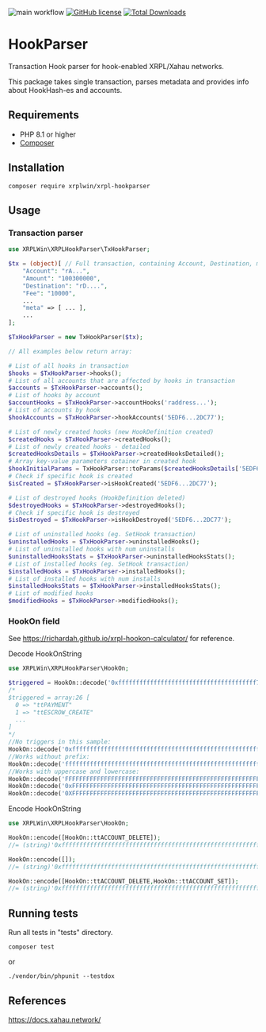 ![main workflow](https://github.com/XRPLWin/XRPL-HookParser/actions/workflows/main.yml/badge.svg)
[![GitHub license](https://img.shields.io/github/license/XRPLWin/XRPL-HookParser)](https://github.com/XRPLWin/XRPL-HookParser/blob/main/LICENSE)
[![Total Downloads](https://img.shields.io/packagist/dt/xrplwin/xrpl-hookparser.svg?style=flat)](https://packagist.org/packages/xrplwin/xrpl-hookparser)

# HookParser
Transaction Hook parser for hook-enabled XRPL/Xahau networks.

This package takes single transaction, parses metadata and provides info about HookHash-es and accounts.


## Requirements
- PHP 8.1 or higher
- [Composer](https://getcomposer.org/)

## Installation
```
composer require xrplwin/xrpl-hookparser
```

## Usage

### Transaction parser

```PHP
use XRPLWin\XRPLHookParser\TxHookParser;

$tx = (object)[ // Full transaction, containing Account, Destination, meta, ...
    "Account": "rA...",
    "Amount": "100300000",
    "Destination": "rD....",
    "Fee": "10000",
    ...
    "meta" => [ ... ],
    ...
];

$TxHookParser = new TxHookParser($tx);

// All examples below return array:

# List of all hooks in transaction
$hooks = $TxHookParser->hooks();
# List of all accounts that are affected by hooks in transaction
$accounts = $TxHookParser->accounts();
# List of hooks by account
$accountHooks = $TxHookParser->accountHooks('raddress...');
# List of accounts by hook
$hookAccounts = $TxHookParser->hookAccounts('5EDF6...2DC77');

# List of newly created hooks (new HookDefinition created)
$createdHooks = $TxHookParser->createdHooks();
# List of newly created hooks - detailed
$createdHooksDetails = $TxHookParser->createdHooksDetailed();
# Array key-value parameters cotainer in created hook
$hookInitialParams = TxHookParser::toParams($createdHooksDetails['5EDF6...2DC77']);
# Check if specific hook is created
$isCreated = $TxHookParser->isHookCreated('5EDF6...2DC77');

# List of destroyed hooks (HookDefinition deleted)
$destroyedHooks = $TxHookParser->destroyedHooks();
# Check if specific hook is destroyed
$isDestroyed = $TxHookParser->isHookDestroyed('5EDF6...2DC77');

# List of uninstalled hooks (eg. SetHook transaction)
$uninstalledHooks = $TxHookParser->uninstalledHooks();
# List of uninstalled hooks with num uninstalls
$uninstalledHooksStats = $TxHookParser->uninstalledHooksStats();
# List of installed hooks (eg. SetHook transaction)
$installedHooks = $TxHookParser->installedHooks();
# List of installed hooks with num installs
$installedHooksStats = $TxHookParser->installedHooksStats();
# List of modified hooks
$modifiedHooks = $TxHookParser->modifiedHooks();

```

### HookOn field
See https://richardah.github.io/xrpl-hookon-calculator/ for reference.

Decode HookOnString
```PHP
use XRPLWin\XRPLHookParser\HookOn;

$triggered = HookOn::decode('0xfffffffffffffffffffffffffffffffffffffff7fffffffffffc1fffffc00a40'); //array
/*
$triggered = array:26 [
  0 => "ttPAYMENT"
  1 => "ttESCROW_CREATE"
  ...
]
*/
//No triggers in this sample:
HookOn::decode('0xffffffffffffffffffffffffffffffffffffffffffffffffffffffffffbfffff');
//Works without prefix:
HookOn::decode('ffffffffffffffffffffffffffffffffffffffffffffffffffffffffffbfffff');
//Works with uppercase and lowercase:
HookOn::decode('FFFFFFFFFFFFFFFFFFFFFFFFFFFFFFFFFFFFFFFFFFFFFFFFFFFFFFFFFFBFFFFF');
HookOn::decode('0xFFFFFFFFFFFFFFFFFFFFFFFFFFFFFFFFFFFFFFFFFFFFFFFFFFFFFFFFFFBFFFFF');
HookOn::decode('0XFFFFFFFFFFFFFFFFFFFFFFFFFFFFFFFFFFFFFFFFFFFFFFFFFFFFFFFFFFBFFFFF');
```

Encode HookOnString
```PHP
use XRPLWin\XRPLHookParser\HookOn;

HookOn::encode([HookOn::ttACCOUNT_DELETE]);
//= (string)'0xffffffffffffffffffffffffffffffffffffffffffffffffffffffffff9fffff'

HookOn::encode([]);
//= (string)'0xffffffffffffffffffffffffffffffffffffffffffffffffffffffffffbfffff'

HookOn::encode([HookOn::ttACCOUNT_DELETE,HookOn::ttACCOUNT_SET]);
//= (string)'0xffffffffffffffffffffffffffffffffffffffffffffffffffffffffff9ffff7'
```

## Running tests
Run all tests in "tests" directory.
```
composer test
```
or
```
./vendor/bin/phpunit --testdox
```

## References

https://docs.xahau.network/
